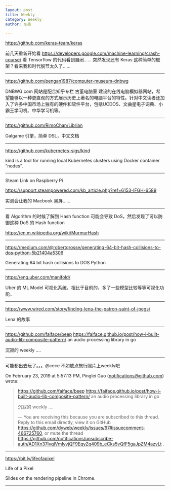 ```yaml
---
layout: post
title: Weekly
category: Weekly
author: 东岳

---
```


https://github.com/keras-team/keras

前几天重新开始看 https://developers.google.com/machine-learning/crash-course/ 看 Tensorflow 的代码看到自闭…… 突然发现还有 Keras 这种简单的框架？看来我和时代脱节太久了……

***

https://github.com/pengan1987/computer-museum-dnbwg

DNBWG.com 网站是配合知乎专栏 古董电脑室 建设的在线电脑模拟器网站，希望能够以一种更直观的方式展示历史上著名的电脑平台的特性。针对中文读者还加入了许多中国市场上独有的硬件和软件平台，包括UCDOS、文曲星电子词典、小霸王学习机、中华学习机等。

***

https://github.com/RimoChan/Librian

Galgame 引擎，简单 DSL，中文文档

***

https://github.com/kubernetes-sigs/kind

kind is a tool for running local Kubernetes clusters using Docker container “nodes”.

***

Steam Link on Raspberry Pi

https://support.steampowered.com/kb_article.php?ref=6153-IFGH-6589

实测会让我的 Macbook 黑屏……

***

看 Algorithm 的时候了解到 Hash function 可能会导致 DoS，然后发现了可以防御这种 DoS 的 Hash function

https://en.m.wikipedia.org/wiki/MurmurHash

***

https://medium.com/@robertgrosse/generating-64-bit-hash-collisions-to-dos-python-5b21404a5306

Generating 64 bit hash collisions to DOS Python

***

https://eng.uber.com/manifold/

Uber 的 ML Model 可视化系统，相比于目前的，多了一些模型比较等等可视化功能。

***

https://www.wired.com/story/finding-lena-the-patron-saint-of-jpegs/

Lena 的故事

***

https://github.com/faiface/beep https://faiface.github.io/post/how-i-built-audio-lib-composite-pattern/ an audio processing library in go

沉寂的 weekly ....

***

可能都出去玩了。。。@cece 不如放点旅行照片上weekly吧

On February 23, 2019 at 5:57:13 PM, Pinglei Guo (notifications@github.com)
wrote:

> https://github.com/faiface/beep
> https://faiface.github.io/post/how-i-built-audio-lib-composite-pattern/
> an audio processing library in go
>
> 沉寂的 weekly ....
>
> —
> You are receiving this because you are subscribed to this thread.
> Reply to this email directly, view it on GitHub
> <https://github.com/dyweb/weekly/issues/97#issuecomment-466725760>, or mute
> the thread
> <https://github.com/notifications/unsubscribe-auth/AD1Xn37IvqlVmIyvjQF9EqyZq409b_eCks5vQfF5gaJpZM4azvLt>
> .
>


***

https://bit.ly/lifeofapixel

Life of a Pixel

Slides on the rendering pipeline in Chrome.

***

